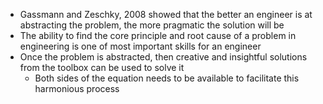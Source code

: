 - Gassmann and Zeschky, 2008 showed that the better an engineer is at abstracting the problem, the more pragmatic the solution will be
- The ability to find the core principle and root cause of a problem in engineering is one of most important skills for an engineer
- Once the problem is abstracted, then creative and insightful solutions from the toolbox can be used to solve it
    - Both sides of the equation needs to be available to facilitate this harmonious process